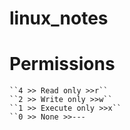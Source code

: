 # linux_notes
  # Permissions
    ``4 >> Read only >>r``
    ``2 >> Write only >>w``
    ``1 >> Execute only >>x``
    ``0 >> None >>---
